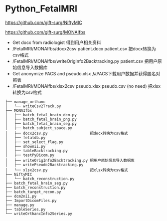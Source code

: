 # Python_FetalMRI

https://github.com/gift-surg/NiftyMIC

https://github.com/gift-surg/MONAIfbs


  - Get docx from radiologist 得到用户相关资料
  - /FetalMRI/MONAIfbs/docx2csv patient.docx patient.csv 把docx转换为csv格式
  - /FetalMRI/MONAIfbs/writeOrigInfo2Backtracking.py patient.csv 把用户原始信息导入数据库
  - Get anonymize PACS and pseudo.xlsx 从PACS下载用户数据并获得匿名对照表
  - /FetalMRI/MONAIfbs/xlsx2csv pseudo.xlsx pseudo.csv (no need) 把xlsx转换为csv格式

```
├── manage_orthanc
│   └── writeCsv2Track.py
├── MONAIfbs
│   ├── batch_fetal_brain_dcm.py
│   ├── batch_fetal_brain_png.py
│   ├── batch_fetal_brain_seg.py
│   ├── batch_subject_space.py
│   ├── docx2csv.py                   把docx转换为csv格式
│   ├── fetaldb.py
│   ├── set_select_flag.py
│   ├── shownii.py
│   ├── tableBacktracking.py
│   ├── testPyDicom.py
│   ├── writeOrigInfo2Backtracking.py 把用户原始信息导入数据库
│   ├── writePseudo2Backtracking.py
│   └── xlsx2csv.py                   把xlsx转换为csv格式
├── NiftyMIC
│   └── batch_reconstruction.py 
├── batch_fetal_brain_seg.py
├── batch_reconstruction.py
├── batch_target_recon.py
├── dcm2nii.py
├── ImportDicomFiles.py
├── manage.py
├── tableSeries.py
└── writeOrthancInfo2Series.py
```

